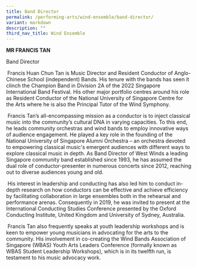 ```yaml
---
title: Band Director
permalink: /performing-arts/wind-ensemble/band-director/
variant: markdown
description: ""
third_nav_title: Wind Ensemble
---
```

<p></p><p></p><p><strong>MR FRANCIS TAN</strong></p><p>Band Director</p><p><strong>&nbsp;</strong>Francis Huan Chun Tan is Music Director and Resident Conductor of Anglo-Chinese School (independent) Bands. His tenure with the bands has seen it clinch the Champion Band in Division 2A of the 2022 Singapore International Band Festival. His other major portfolio centres around his role as Resident Conductor of the National University of Singapore Centre for the Arts where he is also the Principal Tutor of the Wind Symphony.</p><p>&nbsp;Francis Tan’s all-encompassing mission as a conductor is to inject classical music into the community’s cultural DNA in varying capacities. To this end, he leads community orchestras and wind bands to employ innovative ways of audience engagement. He played a key role in the founding of the National University of Singapore Alumni Orchestra – an orchestra devoted to empowering classical music's emergent audiences with different ways to explore classical music in depth. As Band Director of West Winds a leading Singapore community band established since 1993, he has assumed the dual role of conductor-presenter in numerous concerts since 2012, reaching out to diverse audiences young and old.</p><p>&nbsp;His interest in leadership and conducting has also led him to conduct in-depth research on how conductors can be effective and achieve efficiency by facilitating collaboration in large ensembles both in the rehearsal and performance arenas. Consequently in 2019, he was invited to present at the International Conducting Studies Conference presented by the Oxford Conducting Institute, United Kingdom and University of Sydney, Australia.</p><p>&nbsp;Francis Tan also frequently speaks at youth leadership workshops and is keen to empower young musicians in advocating for the arts to the community. His involvement in co-creating the Wind Bands Association of Singapore (WBAS) Youth Arts Leaders Conference (formally known as WBAS Student Leadership Workshops), which is in its twelfth run, is testament to his music advocacy work.</p>